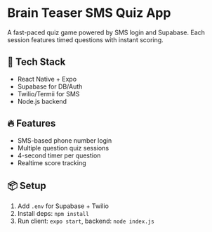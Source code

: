 # Brain Teaser SMS Quiz App

A fast-paced quiz game powered by SMS login and Supabase. Each session features timed questions with instant scoring.

## 🚀 Tech Stack
- React Native + Expo
- Supabase for DB/Auth
- Twilio/Termii for SMS
- Node.js backend

## 🔥 Features
- SMS-based phone number login
- Multiple question quiz sessions
- 4-second timer per question
- Realtime score tracking

## 📦 Setup
1. Add `.env` for Supabase + Twilio
2. Install deps: `npm install`
3. Run client: `expo start`, backend: `node index.js`
